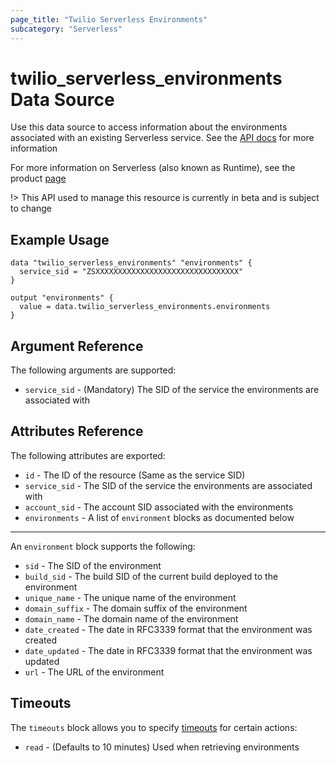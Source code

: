 ```yaml
---
page_title: "Twilio Serverless Environments"
subcategory: "Serverless"
---
```


# twilio_serverless_environments Data Source

Use this data source to access information about the environments associated with an existing Serverless service. See the [API docs](https://www.twilio.com/docs/runtime/functions-assets-api/api/environment) for more information

For more information on Serverless (also known as Runtime), see the product [page](https://www.twilio.com/runtime)

!> This API used to manage this resource is currently in beta and is subject to change

## Example Usage

```hcl
data "twilio_serverless_environments" "environments" {
  service_sid = "ZSXXXXXXXXXXXXXXXXXXXXXXXXXXXXXXXX"
}

output "environments" {
  value = data.twilio_serverless_environments.environments
}
```

## Argument Reference

The following arguments are supported:

- `service_sid` - (Mandatory) The SID of the service the environments are associated with

## Attributes Reference

The following attributes are exported:

- `id` - The ID of the resource (Same as the service SID)
- `service_sid` - The SID of the service the environments are associated with
- `account_sid` - The account SID associated with the environments
- `environments` - A list of `environment` blocks as documented below

---

An `environment` block supports the following:

- `sid` - The SID of the environment
- `build_sid` - The build SID of the current build deployed to the environment
- `unique_name` - The unique name of the environment
- `domain_suffix` - The domain suffix of the environment
- `domain_name` - The domain name of the environment
- `date_created` - The date in RFC3339 format that the environment was created
- `date_updated` - The date in RFC3339 format that the environment was updated
- `url` - The URL of the environment

## Timeouts

The `timeouts` block allows you to specify [timeouts](https://www.terraform.io/docs/configuration/resources.html#timeouts) for certain actions:

- `read` - (Defaults to 10 minutes) Used when retrieving environments
